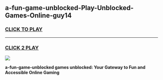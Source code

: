 
## a-fun-game-unblocked-Play-Unblocked-Games-Online-guy14
<h3>
<a href="https://premium76.site?title=a-fun-game-unblocked&ref=25A">CLICK TO PLAY</a></h3>
<hr>

<h3>
<a href="https://premium76.site?title=a-fun-game-unblocked&ref=25A">CLICK 2 PLAY</a>
  
</h3>

<a href="https://premium76.site?title=a-fun-game-unblocked&ref=25A"><img src="https://clearcache.store/games.png"></a>


**a-fun-game-unblocked games unblocked: Your Gateway to Fun and Accessible Online Gaming**
